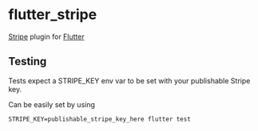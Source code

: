# flutter_stripe
[Stripe](https://stripe.com) plugin for [Flutter](https://flutter.io)

## Testing
Tests expect a STRIPE_KEY env var to be set with your publishable Stripe key.

Can be easily set by using
 
`STRIPE_KEY=publishable_stripe_key_here flutter test`